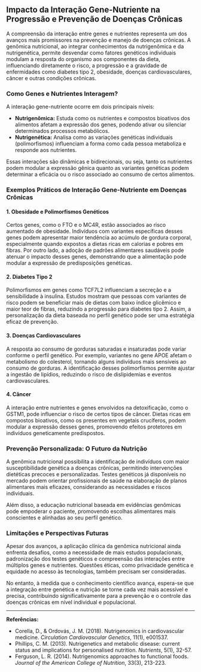 
## Impacto da Interação Gene-Nutriente na Progressão e Prevenção de Doenças Crônicas

A compreensão da interação entre genes e nutrientes representa um dos avanços mais promissores na prevenção e manejo de doenças crônicas. A genômica nutricional, ao integrar conhecimentos da nutrigenômica e da nutrigenética, permite desvendar como fatores genéticos individuais modulam a resposta do organismo aos componentes da dieta, influenciando diretamente o risco, a progressão e a gravidade de enfermidades como diabetes tipo 2, obesidade, doenças cardiovasculares, câncer e outras condições crônicas.

### Como Genes e Nutrientes Interagem?

A interação gene-nutriente ocorre em dois principais níveis:

- **Nutrigenômica:** Estuda como os nutrientes e compostos bioativos dos alimentos afetam a expressão dos genes, podendo ativar ou silenciar determinados processos metabólicos.
- **Nutrigenética:** Analisa como as variações genéticas individuais (polimorfismos) influenciam a forma como cada pessoa metaboliza e responde aos nutrientes.

Essas interações são dinâmicas e bidirecionais, ou seja, tanto os nutrientes podem modular a expressão gênica quanto as variantes genéticas podem determinar a eficácia ou o risco associado ao consumo de certos alimentos.

### Exemplos Práticos de Interação Gene-Nutriente em Doenças Crônicas

#### 1. **Obesidade e Polimorfismos Genéticos**

Certos genes, como o FTO e o MC4R, estão associados ao risco aumentado de obesidade. Indivíduos com variantes específicas desses genes podem apresentar maior tendência ao acúmulo de gordura corporal, especialmente quando expostos a dietas ricas em calorias e pobres em fibras. Por outro lado, a adoção de padrões alimentares saudáveis pode atenuar o impacto desses genes, demonstrando que a alimentação pode modular a expressão de predisposições genéticas.

#### 2. **Diabetes Tipo 2**

Polimorfismos em genes como TCF7L2 influenciam a secreção e a sensibilidade à insulina. Estudos mostram que pessoas com variantes de risco podem se beneficiar mais de dietas com baixo índice glicêmico e maior teor de fibras, reduzindo a progressão para diabetes tipo 2. Assim, a personalização da dieta baseada no perfil genético pode ser uma estratégia eficaz de prevenção.

#### 3. **Doenças Cardiovasculares**

A resposta ao consumo de gorduras saturadas e insaturadas pode variar conforme o perfil genético. Por exemplo, variantes no gene APOE afetam o metabolismo do colesterol, tornando alguns indivíduos mais sensíveis ao consumo de gorduras. A identificação desses polimorfismos permite ajustar a ingestão de lipídios, reduzindo o risco de dislipidemias e eventos cardiovasculares.

#### 4. **Câncer**

A interação entre nutrientes e genes envolvidos na detoxificação, como o GSTM1, pode influenciar o risco de certos tipos de câncer. Dietas ricas em compostos bioativos, como os presentes em vegetais crucíferos, podem modular a expressão desses genes, promovendo efeitos protetores em indivíduos geneticamente predispostos.

### Prevenção Personalizada: O Futuro da Nutrição

A genômica nutricional possibilita a identificação de indivíduos com maior susceptibilidade genética a doenças crônicas, permitindo intervenções dietéticas precoces e personalizadas. Testes genéticos já disponíveis no mercado podem orientar profissionais de saúde na elaboração de planos alimentares mais eficazes, considerando as necessidades e riscos individuais.

Além disso, a educação nutricional baseada em evidências genômicas pode empoderar o paciente, promovendo escolhas alimentares mais conscientes e alinhadas ao seu perfil genético.

### Limitações e Perspectivas Futuras

Apesar dos avanços, a aplicação clínica da genômica nutricional ainda enfrenta desafios, como a necessidade de mais estudos populacionais, padronização dos testes genéticos e compreensão das interações entre múltiplos genes e nutrientes. Questões éticas, como privacidade genética e equidade no acesso às tecnologias, também precisam ser consideradas.

No entanto, à medida que o conhecimento científico avança, espera-se que a integração entre genética e nutrição se torne cada vez mais acessível e precisa, contribuindo significativamente para a prevenção e o controle das doenças crônicas em nível individual e populacional.

---

**Referências:**

- Corella, D., & Ordovás, J. M. (2018). Nutrigenomics in cardiovascular medicine. *Circulation Cardiovascular Genetics*, 11(1), e001537.
- Phillips, C. M. (2013). Nutrigenetics and metabolic disease: current status and implications for personalised nutrition. *Nutrients*, 5(1), 32-57.
- Ferguson, L. R. (2014). Nutrigenomics approaches to functional foods. *Journal of the American College of Nutrition*, 33(3), 213-223.
```
